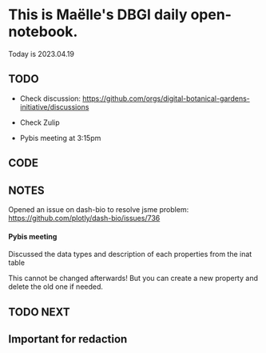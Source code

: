 

# This is Maëlle's DBGI daily open-notebook.

Today is 2023.04.19


## TODO

- Check discussion: https://github.com/orgs/digital-botanical-gardens-initiative/discussions
- Check Zulip

- Pybis meeting at 3:15pm

## CODE

## NOTES

Opened an issue on dash-bio to resolve jsme problem: https://github.com/plotly/dash-bio/issues/736

#### Pybis meeting
Discussed the data types and description of each properties from the inat table

This cannot be changed afterwards! But you can create a new property and delete the old one if needed.

## TODO NEXT



## Important for redaction
